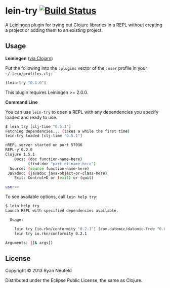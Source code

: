 # lein-try [![Build Status](https://travis-ci.org/rkneufeld/lein-try.png)](https://travis-ci.org/rkneufeld/lein-try)

A [Leiningen](https://github.com/technomancy/leiningen) plugin for trying out
Clojure libraries in a REPL without creating a project or adding them to an existing
project.

## Usage

__Leiningen__ ([via Clojars](https://clojars.org/lein-ancient))

Put the following into the `:plugins` vector of the `:user` profile in your `~/.lein/profiles.clj`:

```clojure
[lein-try "0.1.0"]
```

This plugin requires Leiningen >= 2.0.0.

__Command Line__

You can use `lein-try` to open a REPL with any dependencies you specify loaded and ready to use.

```bash
$ lein try [clj-time "0.5.1"]
Fetching dependencies... (takes a while the first time)
lein-try loaded [clj-time "0.5.1"]

nREPL server started on port 57036
REPL-y 0.2.0
Clojure 1.5.1
    Docs: (doc function-name-here)
          (find-doc "part-of-name-here")
  Source: (source function-name-here)
 Javadoc: (javadoc java-object-or-class-here)
    Exit: Control+D or (exit) or (quit)

user=>
```

To see available options, call `lein help try`:

```bash
$ lein help try
Launch REPL with specified dependencies available.

  Usage:

    lein try [io.rkn/conformity "0.2.1"] [com.datomic/datomic-free "0.8.4020.26"]
    lein try io.rkn/conformity 0.2.1

Arguments: ([& args])
```

## License

Copyright &copy; 2013 Ryan Neufeld

Distributed under the Eclipse Public License, the same as Clojure.

